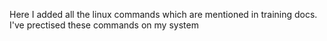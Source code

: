 Here I added all the linux commands which are mentioned in training docs. I've prectised these commands on my system
